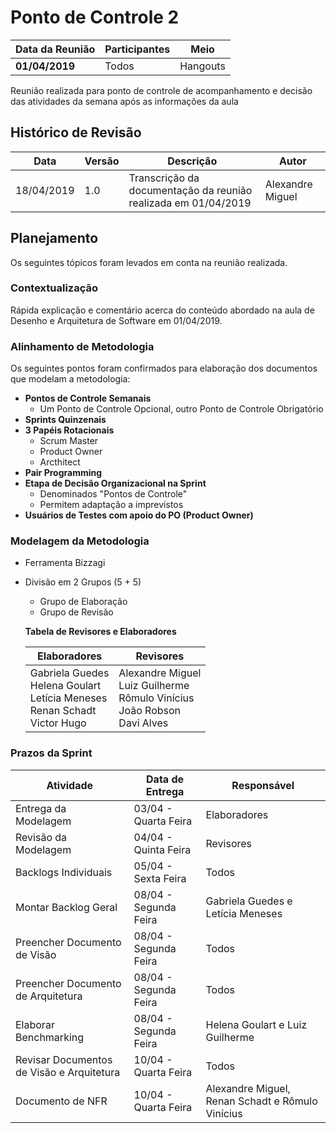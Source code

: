 # Ponto de Controle 2

| Data da Reunião | Participantes | Meio |
| --- | --- | --- |
| **01/04/2019** | Todos | Hangouts |

  Reunião realizada para ponto de controle de acompanhamento e decisão das atividades da semana após as informações da aula

## Histórico de Revisão

  | Data | Versão | Descrição | Autor |
  |---|---|---|---|
  | 18/04/2019 | 1.0 | Transcrição da documentação da reunião realizada em 01/04/2019 | Alexandre Miguel |

## Planejamento

  Os seguintes tópicos foram levados em conta na reunião realizada.

### Contextualização

  Rápida explicação e comentário acerca do conteúdo abordado na aula de Desenho e Arquitetura de Software em 01/04/2019.

### Alinhamento de Metodologia

Os seguintes pontos foram confirmados para elaboração dos documentos que modelam a metodologia:

* **Pontos de Controle Semanais**
    * Um Ponto de Controle Opcional, outro Ponto de Controle Obrigatório
* **Sprints Quinzenais**
* **3 Papéis Rotacionais**
    * Scrum Master
    * Product Owner
    * Arcthitect
* **Pair Programming**
* **Etapa de Decisão Organizacional na Sprint**
    * Denominados "Pontos de Controle"
    * Permitem adaptação a imprevistos
* **Usuários de Testes com apoio do PO (Product Owner)**

### Modelagem da Metodologia

* Ferramenta Bizzagi
* Divisão em 2 Grupos (5 + 5)
    * Grupo de Elaboração
    * Grupo de Revisão



    **Tabela de Revisores e Elaboradores**  

    | Elaboradores | Revisores |
    | --- | --- |
    | Gabriela Guedes <br> Helena Goulart <br> Letícia Meneses <br> Renan Schadt <br> Victor Hugo | Alexandre Miguel <br> Luiz Guilherme <br> Rômulo Vinícius <br> João Robson <br> Davi Alves |


### Prazos da Sprint

| Atividade | Data de Entrega | Responsável |
| --- | --- | --- |
| Entrega da Modelagem | 03/04 - Quarta Feira | Elaboradores |
| Revisão da Modelagem | 04/04 - Quinta Feira | Revisores |
| Backlogs Individuais | 05/04 - Sexta Feira | Todos |
| Montar Backlog Geral | 08/04 - Segunda Feira | Gabriela Guedes e Letícia Meneses |
| Preencher Documento de Visão | 08/04 - Segunda Feira | Todos |
| Preencher Documento de Arquitetura | 08/04 - Segunda Feira | Todos |
| Elaborar Benchmarking | 08/04 - Segunda Feira | Helena Goulart e Luiz Guilherme |
| Revisar Documentos de Visão e Arquitetura | 10/04 - Quarta Feira | Todos |
| Documento de NFR | 10/04 - Quarta Feira | Alexandre Miguel, Renan Schadt e Rômulo Vinícius |
